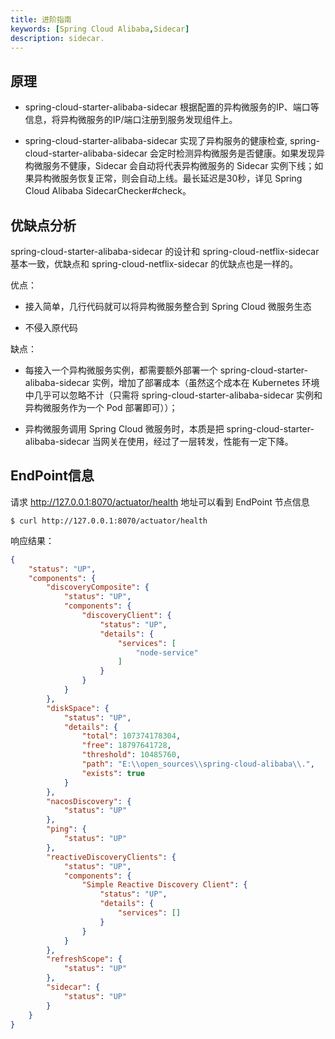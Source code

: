 ```yaml
---
title: 进阶指南
keywords: [Spring Cloud Alibaba,Sidecar]
description: sidecar.
---
```


## 原理

- spring-cloud-starter-alibaba-sidecar 根据配置的异构微服务的IP、端口等信息，将异构微服务的IP/端口注册到服务发现组件上。

- spring-cloud-starter-alibaba-sidecar 实现了异构服务的健康检查, spring-cloud-starter-alibaba-sidecar 会定时检测异构微服务是否健康。如果发现异构微服务不健康，Sidecar 会自动将代表异构微服务的 Sidecar 实例下线；如果异构微服务恢复正常，则会自动上线。最长延迟是30秒，详见 Spring Cloud Alibaba SidecarChecker#check。

## 优缺点分析

spring-cloud-starter-alibaba-sidecar 的设计和 spring-cloud-netflix-sidecar 基本一致，优缺点和 spring-cloud-netflix-sidecar 的优缺点也是一样的。

优点：

- 接入简单，几行代码就可以将异构微服务整合到 Spring Cloud 微服务生态

- 不侵入原代码

缺点：

- 每接入一个异构微服务实例，都需要额外部署一个 spring-cloud-starter-alibaba-sidecar 实例，增加了部署成本（虽然这个成本在 Kubernetes 环境中几乎可以忽略不计（只需将 spring-cloud-starter-alibaba-sidecar 实例和异构微服务作为一个 Pod 部署即可））；

- 异构微服务调用 Spring Cloud 微服务时，本质是把 spring-cloud-starter-alibaba-sidecar 当网关在使用，经过了一层转发，性能有一定下降。

## EndPoint信息

请求 http://127.0.0.1:8070/actuator/health 地址可以看到 EndPoint 节点信息

```shell
$ curl http://127.0.0.1:8070/actuator/health
```

响应结果：

```json
{
    "status": "UP",
    "components": {
        "discoveryComposite": {
            "status": "UP",
            "components": {
                "discoveryClient": {
                    "status": "UP",
                    "details": {
                        "services": [
                            "node-service"
                        ]
                    }
                }
            }
        },
        "diskSpace": {
            "status": "UP",
            "details": {
                "total": 107374178304,
                "free": 18797641728,
                "threshold": 10485760,
                "path": "E:\\open_sources\\spring-cloud-alibaba\\.",
                "exists": true
            }
        },
        "nacosDiscovery": {
            "status": "UP"
        },
        "ping": {
            "status": "UP"
        },
        "reactiveDiscoveryClients": {
            "status": "UP",
            "components": {
                "Simple Reactive Discovery Client": {
                    "status": "UP",
                    "details": {
                        "services": []
                    }
                }
            }
        },
        "refreshScope": {
            "status": "UP"
        },
        "sidecar": {
            "status": "UP"
        }
    }
}
```